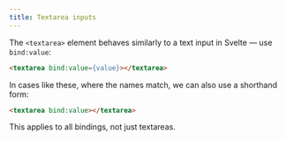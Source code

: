 ```yaml
---
title: Textarea inputs
---
```


The `<textarea>` element behaves similarly to a text input in Svelte — use `bind:value`:

```html
<textarea bind:value={value}></textarea>
```

In cases like these, where the names match, we can also use a shorthand form:

```html
<textarea bind:value></textarea>
```

This applies to all bindings, not just textareas.